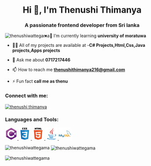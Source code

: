 <h1 align="center">Hi 👋, I'm Thenushi Thimanya</h1>
<h3 align="center">A passionate frontend developer from Sri lanka</h3>
<img align="left" src="https://user-images.githubusercontent.com/59734313/157189039-c09b3e38-9f42-42c0-ab54-14f1574190a7.gif" alt="thenushiwattegama" />

<p align="left"></p>

- 🌱 I’m currently learning **university of moratuwa**

- 👨‍💻 All of my projects are available at -<B>C# Projects,Html,Css,Java projects,Apps projects</B>

- 💬 Ask me about **0717217446**

- 📫 How to reach me **thenushithimanya216@gmail.com**

- ⚡ Fun fact **call me as thenu**

<h3 align="left">Connect with me:</h3>

<p align="left">
<a href="https://fb.com/thenushi thimanya" target="blank"><img align="center" src="https://raw.githubusercontent.com/rahuldkjain/github-profile-readme-generator/master/src/images/icons/Social/facebook.svg" alt="thenushi thimanya" height="30" width="40" /></a>
</p>

<h3 align="left">Languages and Tools:</h3>
<p align="left"> <a href="https://www.w3schools.com/cs/" target="_blank" rel="noreferrer"> <img src="https://raw.githubusercontent.com/devicons/devicon/master/icons/csharp/csharp-original.svg" alt="csharp" width="40" height="40"/> </a> <a href="https://www.w3schools.com/css/" target="_blank" rel="noreferrer"> <img src="https://raw.githubusercontent.com/devicons/devicon/master/icons/css3/css3-original-wordmark.svg" alt="css3" width="40" height="40"/> </a> <a href="https://www.w3.org/html/" target="_blank" rel="noreferrer"> <img src="https://raw.githubusercontent.com/devicons/devicon/master/icons/html5/html5-original-wordmark.svg" alt="html5" width="40" height="40"/> </a> <a href="https://www.java.com" target="_blank" rel="noreferrer"> <img src="https://raw.githubusercontent.com/devicons/devicon/master/icons/java/java-original.svg" alt="java" width="40" height="40"/> </a> <a href="https://www.mysql.com/" target="_blank" rel="noreferrer"> <img src="https://raw.githubusercontent.com/devicons/devicon/master/icons/mysql/mysql-original-wordmark.svg" alt="mysql" width="40" height="40"/> </a> </p>

<p><img align="left" src="https://github-readme-stats.vercel.app/api/top-langs?username=thenushiwattegama&show_icons=true&locale=en&layout=compact" alt="thenushiwattegama" /></p>

<p>&nbsp;<img align="center" src="https://github-readme-stats.vercel.app/api?username=thenushiwattegama&show_icons=true&locale=en" alt="thenushiwattegama" /></p>

<p><img align="center" src="https://github-readme-streak-stats.herokuapp.com/?user=thenushiwattegama&" alt="thenushiwattegama" /></p>

